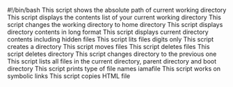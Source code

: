 #!/bin/bash
This script shows the absolute path of current working directory
This script displays the contents list of your current working directory
This script changes the working directory to home directory
This script displays directory contents in long format
This script displays current directory contents including hidden files
This script lits files digits only
This script creates a directory
This script moves files
This script deletes files
This script deletes directory
This script changes directory to the previous one
This script lists all files in the current directory, parent directory and boot directory
This script prints type of file names iamafile
This script works on symbolic links
This script copies HTML file

